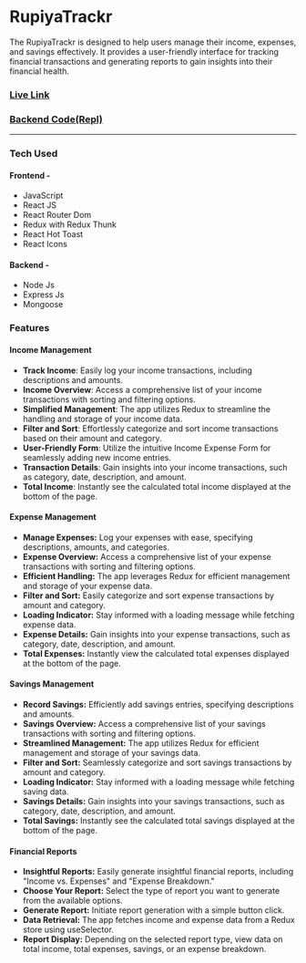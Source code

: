 # RupiyaTrackr
The RupiyaTrackr is designed to help users manage their income, expenses, and savings effectively. It provides a user-friendly interface for tracking financial transactions and generating reports to gain insights into their financial health.
### [Live Link](https://rupiyatrackr.netlify.app/)
### [Backend Code(Repl)](https://replit.com/@pratmbr/Finance-Management-API)
---
### Tech Used
#### Frontend - 
- JavaScript
- React JS
- React Router Dom
- Redux with Redux Thunk
- React Hot Toast
- React Icons
#### Backend - 
- Node Js
- Express Js
- Mongoose
### Features
#### Income Management
- **Track Income**: Easily log your income transactions, including descriptions and amounts.
- **Income Overview**: Access a comprehensive list of your income transactions with sorting and filtering options.
- **Simplified Management**: The app utilizes Redux to streamline the handling and storage of your income data.
- **Filter and Sort**: Effortlessly categorize and sort income transactions based on their amount and category.
- **User-Friendly Form**: Utilize the intuitive Income Expense Form for seamlessly adding new income entries.
- **Transaction Details**: Gain insights into your income transactions, such as category, date, description, and amount.
- **Total Income**: Instantly see the calculated total income displayed at the bottom of the page.
#### Expense Management
- **Manage Expenses:** Log your expenses with ease, specifying descriptions, amounts, and categories.
- **Expense Overview:** Access a comprehensive list of your expense transactions with sorting and filtering options.
- **Efficient Handling:** The app leverages Redux for efficient management and storage of your expense data.
- **Filter and Sort:** Easily categorize and sort expense transactions by amount and category.
- **Loading Indicator:** Stay informed with a loading message while fetching expense data.
- **Expense Details:** Gain insights into your expense transactions, such as category, date, description, and amount.
- **Total Expenses:** Instantly view the calculated total expenses displayed at the bottom of the page.
#### Savings Management
- **Record Savings:** Efficiently add savings entries, specifying descriptions and amounts.
- **Savings Overview:** Access a comprehensive list of your savings transactions with sorting and filtering options.
- **Streamlined Management:** The app utilizes Redux for efficient management and storage of your savings data.
- **Filter and Sort:** Seamlessly categorize and sort savings transactions by amount and category.
- **Loading Indicator:** Stay informed with a loading message while fetching saving data.
- **Savings Details:** Gain insights into your savings transactions, such as category, date, description, and amount.
- **Total Savings:** Instantly see the calculated total savings displayed at the bottom of the page.
#### Financial Reports
- **Insightful Reports:** Easily generate insightful financial reports, including "Income vs. Expenses" and "Expense Breakdown."
- **Choose Your Report:** Select the type of report you want to generate from the available options.
- **Generate Report:** Initiate report generation with a simple button click.
- **Data Retrieval:** The app fetches income and expense data from a Redux store using useSelector.
- **Report Display:** Depending on the selected report type, view data on total income, total expenses, savings, or an expense breakdown.
